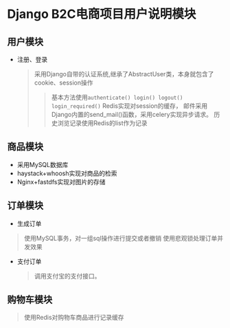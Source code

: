 # Django B2C电商项目用户说明模块
## 用户模块
* 注册、登录
  > 采用Django自带的认证系统,继承了AbstractUser类，本身就包含了cookie、session操作
  >> 基本方法使用`authenticate() login() logout() login_required()`
  >Redis实现对session的缓存，
  >邮件采用Django内置的send_mail()函数，采用celery实现异步请求。
  >历史浏览记录使用Redis的list作为记录
## 商品模块
* 采用MySQL数据库
* haystack+whoosh实现对商品的检索
* Nginx+fastdfs实现对图片的存储
## 订单模块
* 生成订单
 > 使用MySQL事务，对一组sql操作进行提交或者撤销
 > 使用悲观锁处理订单并发效果
* 支付订单
  >调用支付宝的支付接口。
## 购物车模块
  >使用Redis对购物车商品进行记录缓存
